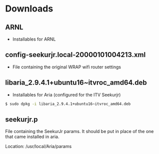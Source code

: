 # Downloads 

## ARNL

- Installables for ARNL

##  config-seekurjr.local-20000101004213.xml

- File containing the original WRAP wifi router settings

## libaria_2.9.4.1+ubuntu16~itvroc_amd64.deb

- Installables for Aria (configured for the ITV Seekurjr)

```sh
$ sudo dpkg -i libaria_2.9.4.1+ubuntu16~itvroc_amd64.deb

```

## seekurjr.p

File containing the SeekurJr params. It should be put in place of the one that came installed in aria.

Location: /usr/local/Aria/params
